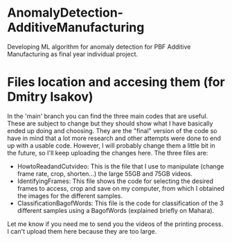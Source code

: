 # AnomalyDetection-AdditiveManufacturing
Developing ML algorithm for anomaly detection for PBF Additive Manufacturing as final year individual project.

# Files location and accesing them (for Dmitry Isakov)
In the 'main' branch you can find the three main codes that are useful. These are subject to change but they should show what I have basically ended up doing and choosing. They are the "final" version of the code so have in mind that a lot more research and other attempts were done to end up with a usable code. However, I will probably change them a little bit in the future, so I'll keep uploading the changes here. The three files are: 
- HowtoReadandCutvideo: This is the file that I use to manipulate (change frame rate, crop, shorten...) the large 55GB and 75GB videos. 
- IdentifyingFrames: This file shows the code for selecting the desired frames to access, crop and save on my computer, from which I obtained the images for the different samples. 
- ClassificationBagofWords: This file is the code for classification of the 3 different samples using a BagofWords (explained briefly on Mahara).

Let me know if you need me to send you the videos of the printing process. I can't upload them here because they are too large. 
